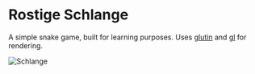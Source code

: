 # Rostige Schlange
A simple snake game, built for learning purposes.
Uses [glutin](https://github.com/tomaka/glutin) and [gl](https://github.com/brendanzab/gl-rs) for rendering. 

![Schlange](https://i.imgur.com/r9RbKAM.png)
